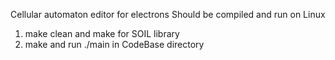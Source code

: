 Cellular automaton editor for electrons
Should be compiled and run on Linux

1. make clean and make for SOIL library
2. make and run ./main in CodeBase directory
